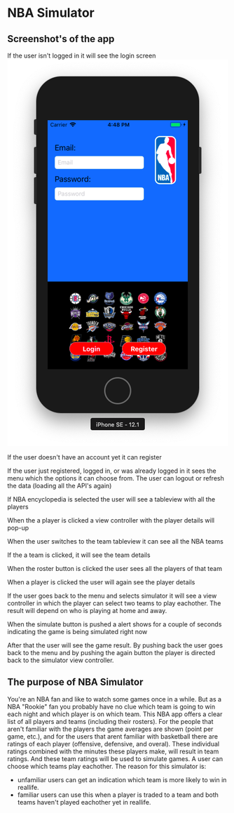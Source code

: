 # NBA Simulator

## Screenshot's of the app
If the user isn't logged in it will see the login screen
![If the user isn't logged in it will see the login screen](docs/Login.png)

If the user doesn't have an account yet it can register


If the user just registered, logged in, or was already logged in it sees the menu which the options it can choose from. The user can logout or refresh the data (loading all the API's again)


If NBA encyclopedia is selected the user will see a tableview with all the players


When the a player is clicked a view controller with the player details will pop-up


When the user switches to the team tableview it can see all the NBA teams


If the a team is clicked, it will see the team details 


When the roster button is clicked the user sees all the players of that team


When a player is clicked the user will again see the player details


If the user goes back to the menu and selects simulator it will see a view controller in which the player can select two teams to play eachother. The result will depend on who is playing at home and away. 


When the simulate button is pushed a alert shows for a couple of seconds indicating the game is being simulated right now


After that the user will see the game result. By pushing back the user goes back to the menu and by pushing the again button the player is directed back to the simulator view controller.

## The purpose of NBA Simulator
You're an NBA fan and like to watch some games once in a while. But as a NBA "Rookie" fan you probably have no clue which team is going to win each night and which player is on which team. This NBA app offers a clear list of all players and teams (including their rosters). For the people that aren't familiar with the players the game averages are shown (point per game, etc.), and for the users that arent familiar with basketball there are ratings of each player (offensive, defensive, and overal). These individual ratings combined with the minutes these players make, will result in team ratings. And these team ratings will be used to simulate games. A user can choose which teams play eachother. The reason for this simulator is:
- unfamiliar users can get an indication which team is more likely to win in reallife.
- familiar users can use this when a player is traded to a team and both teams haven't played eachother yet in reallife.

##
